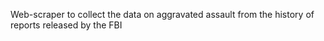 Web-scraper to collect the data on aggravated assault from the history of reports released by the FBI
